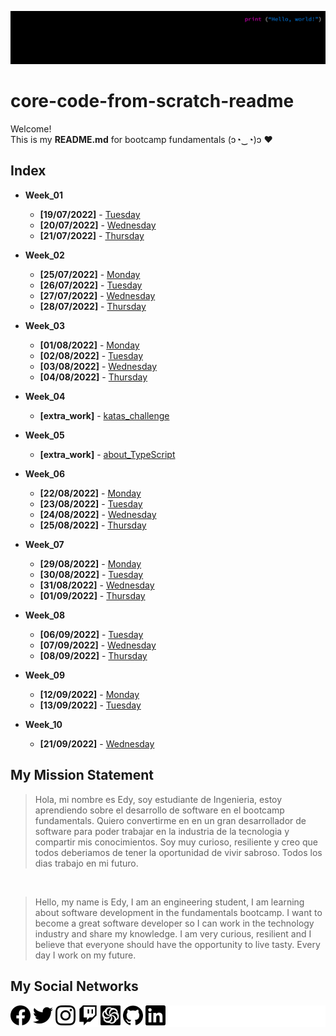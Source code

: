 ![alt text](assets/bg.png 'my background')

# core-code-from-scratch-readme

Welcome! </br>
This is my __README.md__ for bootcamp fundamentals (ɔ◔‿◔)ɔ ♥ </br>

## Index

* __Week_01__
  * __[19/07/2022]__ - [Tuesday](src/week_01/19-07-2022/)
  * __[20/07/2022]__ - [Wednesday](src/week_01/20-07-2022/)
  * __[21/07/2022]__ - [Thursday](src/week_01/21-07-2022/)

* __Week_02__
  * __[25/07/2022]__ - [Monday](src/week_02/25-07-2022/)
  * __[26/07/2022]__ - [Tuesday](src/week_02/26-07-2022/)
  * __[27/07/2022]__ - [Wednesday](src/week_02/27-07-2022/)
  * __[28/07/2022]__ - [Thursday](src/week_02/28-07-2022/)

* __Week_03__
  * __[01/08/2022]__ - [Monday](src/week_03/01-08-2022/)
  * __[02/08/2022]__ - [Tuesday](src/week_03/02-08-2022/)
  * __[03/08/2022]__ - [Wednesday](src/week_03/03-08-2022/)
  * __[04/08/2022]__ - [Thursday](src/week_03/04-08-2022/)

* __Week_04__
  * __[extra_work]__ - [katas_challenge](/src/week_04/)

* __Week_05__
  * __[extra_work]__ - [about_TypeScript](/src/week_05/)

* __Week_06__
  * __[22/08/2022]__ - [Monday](/src/week_06/22-08-2022/)
  * __[23/08/2022]__ - [Tuesday](/src/week_06/23-08-2022/)
  * __[24/08/2022]__ - [Wednesday](/src/week_06/24-08-2022/)
  * __[25/08/2022]__ - [Thursday](src/week_06/25-08-2022/)

* __Week_07__
  * __[29/08/2022]__ - [Monday](/src/week_07/29-08-2022/)
  * __[30/08/2022]__ - [Tuesday](/src/week_07/30-08-2022/)
  * __[31/08/2022]__ - [Wednesday](/src/week_07/31-08-2022/)
  * __[01/09/2022]__ - [Thursday](/src/week_07/01-09-2022/)

* __Week_08__
  * __[06/09/2022]__ - [Tuesday](/src/week_08/06-09-2022/)
  * __[07/09/2022]__ - [Wednesday](/src/week_08/07-09-2022/)
  * __[08/09/2022]__ - [Thursday](/src/week_08/08-09-2022/)

* __Week_09__
  * __[12/09/2022]__ - [Monday](/src/week_09/12-09-2022/)
  * __[13/09/2022]__ - [Tuesday](/src/week_09/13-09-2022/)

* __Week_10__
  * __[21/09/2022]__ - [Wednesday](/src/week_10/21-09-2022/)

## My Mission Statement

>Hola, mi nombre es Edy, soy estudiante de Ingenieria, estoy aprendiendo sobre el desarrollo de software en el bootcamp fundamentals. Quiero convertirme en en un gran desarrollador de software para poder trabajar en la industria de la tecnologia y compartir mis conocimientos. Soy muy curioso, resiliente y creo que todos deberiamos de tener la oportunidad de vivir sabroso. Todos los dias trabajo en mi futuro.

</br>

>Hello, my name is Edy, I am an engineering student, I am learning about software development in the fundamentals bootcamp. I want to become a great software developer so I can work in the technology industry and share my knowledge. I am very curious, resilient and I believe that everyone should have the opportunity to live tasty. Every day I work on my future.

## My Social Networks

<div style="background-color:#fff"><a href="https://www.facebook.com/edy.rojasgonzalez.94/"><img style = "background: #fff" height="32" width="32" src="./assets/facebook.svg" /></a>
<a href="https://twitter.com/edyrrg64/"><img style = "background: #fff" height="32" width="32" src="./assets/twitter.svg" /></a>
<a href="https://www.instagram.com/ryuk.owo/"><img style = "background: #fff" height="32" width="32" src="./assets/instagram.svg" /></a>
<a href="https://www.twitch.tv/edyrrg/"><img style = "background: #fff" height="32" width="32" src="./assets/twitch.svg" /></a>
<a href="https://www.codewars.com/users/edyrrg/"><img style = "background: #fff" height="32" width="32" src="./assets/codewars.svg" /></a>
<a href="https://github.com/edyrrg"><img style = "background: #fff" height="32" width="32" src="./assets/github.svg" /></a>
<a href="https://www.linkedin.com/in/edy-rojas-gonzalez-045856127/"><img style = "background: #fff" height="32" width="32" src="./assets/linkedin.svg" /></a></div>
